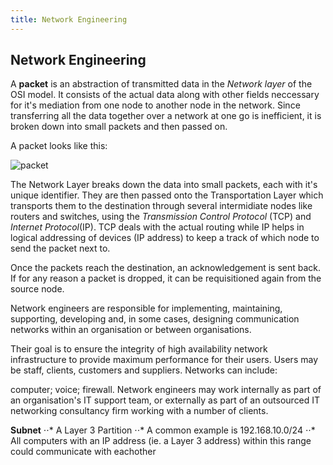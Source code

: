 ```yaml
---
title: Network Engineering
---
```

## Network Engineering

A **packet** is an abstraction of transmitted data in the *Network layer* of the OSI model. It consists of the actual data along with other fields neccessary for it's mediation from one node to another node in the network. Since transferring all the data together over a network at one go is inefficient, it is broken down into small packets and then passed on. 

A packet looks like this:

![packet](https://www.computerhope.com/jargon/p/packet.jpg)

The Network Layer breaks down the data into small packets, each with it's unique identifier. They are then passed onto the Transportation Layer which transports them to the destination through several intermidiate nodes like routers and switches, using the *Transmission Control Protocol* (TCP) and *Internet Protocol*(IP). TCP deals with the actual routing while IP helps in logical addressing of devices (IP address) to keep a track of which node to send the packet next to.

Once the packets reach the destination, an acknowledgement is sent back. If for any reason a packet is dropped, it can be requisitioned again from the source node.    




Network engineers are responsible for implementing, maintaining, supporting, developing and, in some cases, designing communication networks within an organisation or between organisations.

Their goal is to ensure the integrity of high availability network infrastructure to provide maximum performance for their users. Users may be staff, clients, customers and suppliers. Networks can include:

computer;
voice;
firewall.
Network engineers may work internally as part of an organisation's IT support team, or externally as part of an outsourced IT networking consultancy firm working with a number of clients.

**Subnet**
⋅⋅* A Layer 3 Partition
⋅⋅* A common example is 192.168.10.0/24
⋅⋅* All computers with an IP address (ie. a Layer 3 address) within this range could communicate with eachother

